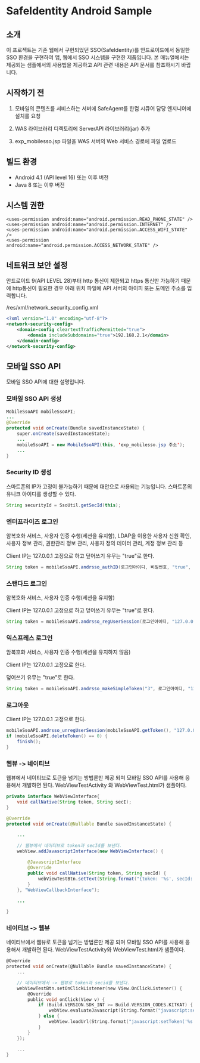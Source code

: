 # SafeIdentity Android Sample

## 소개

 이 프로젝트는 기존 웹에서 구현되었던 SSO(SafeIdentity)를 안드로이드에서 동일한 SSO 환경을 구현하여 앱, 웹에서 SSO 시스템을 구현한 제품입니다. 본 매뉴얼에서는 제공되는 샘플에서의 사용법을 제공하고 API 관련 내용은 API 문서를 참조하시기 바랍니다.

## 시작하기 전

1. 모바일의 콘텐츠를 서비스하는 서버에 SafeAgent를 한컴 시큐어 담당 엔지니어에 설치를 요청

2. WAS 라이브러리 디렉토리에 ServerAPI 라이브러리(jar) 추가

3. exp_mobilesso.jsp 파일을 WAS 서버의 Web 서비스 경로에 파일 업로드

## 빌드 환경

- Android 4.1 (API level 16) 또는 이후 버전
- Java 8 또는 이후 버전

## 시스템 권한

```manifest
<uses-permission android:name="android.permission.READ_PHONE_STATE" />  
<uses-permission android:name="android.permission.INTERNET" />  
<uses-permission android:name="android.permission.ACCESS_WIFI_STATE" />  
<uses-permission android:name="android.permission.ACCESS_NETWORK_STATE" />
```

## 네트워크 보안 설정

안드로이드 9(API LEVEL 28)부터 http 통신이 제한되고 https 통신만 가능하기 때문에 http통신이 필요한 경우 아래 위치 파일에 API 서버의 아이피 또는 도메인 주소를 입력합니다.

/res/xml/network_security_config.xml

```xml
<?xml version="1.0" encoding="utf-8"?>
<network-security-config>
    <domain-config cleartextTrafficPermitted="true">
        <domain includeSubdomains="true">192.168.2.1</domain>
    </domain-config>
</network-security-config>
```

## 모바일 SSO API

모바일 SSO API에 대한 설명입니다.

### 모바일 SSO API 생성

```java
MobileSsoAPI mobileSsoAPI;
...
@Override
protected void onCreate(Bundle savedInstanceState) {
    super.onCreate(savedInstanceState);
    ...
    mobileSsoAPI = new MobileSsoAPI(this, 'exp_mobilesso.jsp 주소');
    ...
}
```

### Security ID 생성

스마트폰의 IP가 고정이 불가능하기 때문에 대안으로 사용되는 기능입니다. 스마트폰의 유니크 아이디를 생성할 수 있다.

```java
String securityId = SsoUtil.getSecId(this);
```

### 엔터프라이즈 로그인

암복호화 서비스, 사용자 인증 수행(세션을 유지함), LDAP을 이용한 사용자 신원 확인, 사용자 정보 관리, 권한관리 정보 관리, 사용자 정의 데이터 관리, 계정 정보 관리 등

Client IP는 127.0.0.1 고정으로 하고 덮어쓰기 유무는 "true"로 한다.

```java
String token = mobileSsoAPI.andrsso_authID(로그인아이디, 비밀번호, "true", "127.0.0.1", securityId);
```

### 스탠다드 로그인

암복호화 서비스, 사용자 인증 수행(세션을 유지함) 

Client IP는 127.0.0.1 고정으로 하고 덮어쓰기 유무는 "true"로 한다.

```java
String token = mobileSsoAPI.andrsso_regUserSession(로그인아이디, "127.0.0.1", "true", securityId);
```

### 익스프레스 로그인

암복호화 서비스, 사용자 인증 수행(세션을 유지하지 않음) 

Client IP는 127.0.0.1 고정으로 한다.

덮어쓰기 유무는 "true"로 한다.

```java
String token = mobileSsoAPI.andrsso_makeSimpleToken("3", 로그인아이디, "127.0.0.1", securityId);
```

### 로그아웃

Client IP는 127.0.0.1 고정으로 한다.

```java
mobileSsoAPI.andrsso_unregUserSession(mobileSsoAPI.getToken(), "127.0.0.1");  
if (mobileSsoAPI.deleteToken() == 0) {  
    finish();  
}
```

### 웹뷰 -> 네이티브

웹뷰에서 네이티브로 토큰을 넘기는 방법론만 제공 되며 모바일 SSO API를 사용해 응용해서 개발하면 된다. WebViewTestActivity 와 WebViewTest.html가 샘플이다.

```java
private interface WebViewInterface{
    void callNative(String token, String secI);
}
```

```java
@Override
protected void onCreate(@Nullable Bundle savedInstanceState) {

    ...
    
    // 웹뷰에서 네이티브로 token과 secId를 보낸다.
    webView.addJavascriptInterface(new WebViewInterface() {

        @JavascriptInterface
        @Override
        public void callNative(String token, String secId) {
            webViewTestBtn.setText(String.format("{token: '%s', secId: '%s'}", token, secId));
        }
    }, "WebViewCallbackInterface");
    
    ...

}
```

### 네이티브 -> 웹뷰

네이티브에서 웹뷰로 토큰을 넘기는 방법론만 제공 되며 모바일 SSO API를 사용해 응용해서 개발하면 된다. WebViewTestActivity와 WebViewTest.html가 샘플이다.

```objectivec
@Override
protected void onCreate(@Nullable Bundle savedInstanceState) {
    ...

    // 네이티브에서 -> 웹뷰로 token과 secid를 보낸다.
    webViewTestBtn.setOnClickListener(new View.OnClickListener() {
        @Override
        public void onClick(View v) {
            if (Build.VERSION.SDK_INT >= Build.VERSION_CODES.KITKAT) {
                webView.evaluateJavascript(String.format("javascript:setToken('%s', '%s');", token, new String(secId)), null);
            } else {
                webView.loadUrl(String.format("javascript:setToken('%s', '%s');", token, new String(secId)));
            }
        }
    });
  
    ...
}
```

